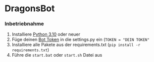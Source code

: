 # DragonsBot
### Inbetriebnahme
1. Installiere [Python 3.10](https://www.python.org/downloads/) oder neuer
2. Füge deinen [Bot Token](https://discord.com/developers/applications) in die settings.py ein (`TOKEN = "DEIN TOKEN"`
3. Installiere alle Pakete aus der requirements.txt (`pip install -r requirements.txt`)
4. Führe die `start.bat` oder `start.sh` Datei aus